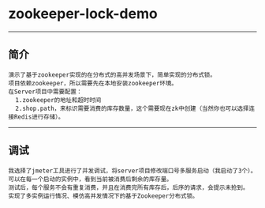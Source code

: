 # zookeeper-lock-demo
---
## 简介
    演示了基于zookeeper实现的在分布式的高并发场景下，简单实现的分布式锁。
    项目依赖zookeeper，所以需要先在本地安装zookeeper环境。
    在Server项目中需要配置：
      1.zookeeper的地址和超时时间
      2.shop.path，来标识需要消费的库存数量，这个需要现在zk中创建（当然你也可以选择连接Redis进行存储）。
---   
## 调试 
    我选择了jmeter工具进行了并发调试，将server项目修改端口号多服务启动（我启动了3个）。
    可以在每一个启动的实例中，看到当前被消费后剩余的库存量。
    测试后，每个服务不会有重复消费，并且在消费完所有库存后，后序的请求，会提示未抢到。
    实现了多实例运行情况、模仿高并发情况下的基于Zookeeper分布式锁。
